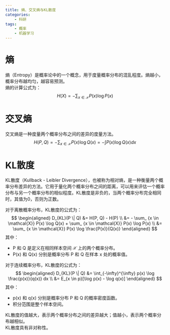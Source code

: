 ```yaml
---
title: 熵、交叉熵与KL散度
categories: 
    - 科研
tags: 
    - 概率
    - 机器学习
---
```


# 熵
熵（Entropy）是概率论中的一个概念，用于度量概率分布的混乱程度。熵越小，概率分布越均匀，越容易预测。  
熵的计算公式为：
$$
H(X) = - \sum_ {x \in \mathcal{X}} P(x) \log P(x)
$$

# 交叉熵
交叉熵是一种度量两个概率分布之间的差异的度量方法。
$$
H(P, Q) = - \sum_ {x \in \mathcal{X}} P(x) \log Q(x) = - \int P(x) \log Q(x) dx 
$$

# KL散度

KL散度（Kullback - Leibler Divergence），也被称为相对熵，是一种衡量两个概率分布差异的方法。它用于量化两个概率分布之间的距离，可以用来评估一个概率分布与另一个概率分布的相似程度。KL散度是非负的，当两个概率分布完全相同时，其值为0，否则为正数。


对于离散概率分布，KL散度的公式为：
$$
\begin{aligned}
D_{KL}(P \| Q) &= H(P, Q) - H(P)  \\ 
&= - \sum_ {x \in \mathcal{X}} P(x) \log Q(x) + \sum_ {x \in \mathcal{X}} P(x) \log P(x) \\
&= \sum_ {x \in \mathcal{X}} P(x) \log \frac{P(x)}{Q(x)}
\end{aligned}
$$
其中：
- P 和 Q 是定义在相同样本空间 $\mathcal{X}$ 上的两个概率分布。
- P(x) 和 Q(x) 分别是概率分布 P 和 Q 在样本 x 处的概率值。

对于连续概率分布，KL散度的公式为：
$$
\begin{aligned}
D_{KL}(P \| Q) &= \int_{-\infty}^{\infty} p(x) \log \frac{p(x)}{q(x)} dx \\
 &= E_{x \in p}[\log p(x) - \log q(x)] 
\end{aligned}
$$
其中：
- p(x) 和 q(x) 分别是概率分布 P 和 Q 的概率密度函数。
- 积分范围是整个样本空间。

KL散度的值越大，表示两个概率分布之间的差异越大；值越小，表示两个概率分布越相似。  
KL散度具有非对称性。